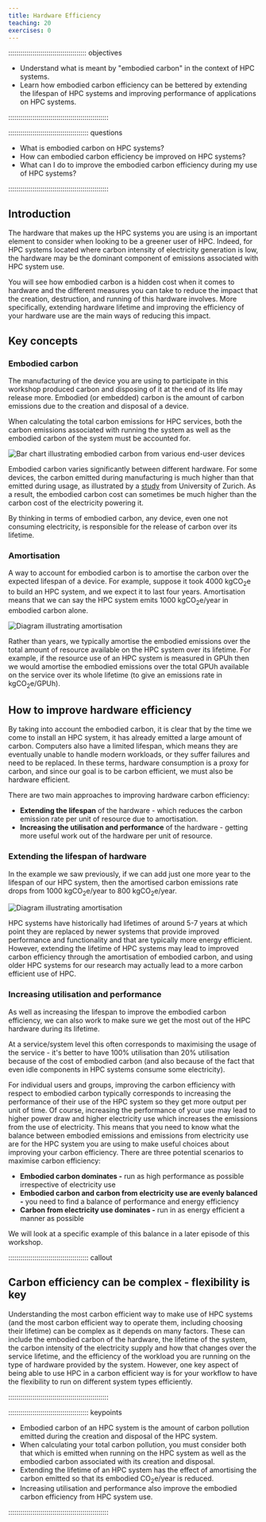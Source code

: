 ```yaml
---
title: Hardware Efficiency
teaching: 20
exercises: 0
---
```


::::::::::::::::::::::::::::::::::::::: objectives

- Understand what is meant by "embodied carbon" in the context of HPC systems.
- Learn how embodied carbon efficiency can be bettered by extending the lifespan of HPC systems and improving performance of applications on HPC systems.

::::::::::::::::::::::::::::::::::::::::::::::::::

:::::::::::::::::::::::::::::::::::::::: questions

- What is embodied carbon on HPC systems?
- How can embodied carbon efficiency be improved on HPC systems?
- What can I do to improve the embodied carbon efficiency during my use of HPC systems?

::::::::::::::::::::::::::::::::::::::::::::::::::

## Introduction

The hardware that makes up the HPC systems you are using is an important element to consider when looking to be a greener user of HPC. Indeed, for HPC systems located where carbon intensity of electricity generation is low, the hardware may be the dominant component of emissions associated with HPC system use.

You will see how embodied carbon is a hidden cost when it comes to hardware and the different measures you can take to reduce the impact that the creation, destruction, and running of this hardware involves. More specifically, extending hardware lifetime and improving the efficiency of your hardware use are the main ways of reducing this impact.

## Key concepts

### Embodied carbon

The manufacturing of the device you are using to participate in this workshop produced carbon and disposing of it at the end of its life may release more. Embodied (or embedded) carbon is the amount of carbon emissions due to the creation and disposal of a device.

When calculating the total carbon emissions for HPC services, both the carbon emissions associated with running the system as well as the embodied carbon of the system must be accounted for.

![Bar chart illustrating embodied carbon from various end-user devices](./fig/17_embodioed_carbon.png "Bar chart illustrating embodied carbon from various end-user devices")

Embodied carbon varies significantly between different hardware. For some devices, the carbon emitted during manufacturing is much higher than that emitted during usage, as illustrated by a [study](https://www.ifi.uzh.ch/dam/jcr:fa4e956e-7a53-4038-98a5-00e09e2f4303/Study_Digitalization_Climate_Protection_Summary_Oct2017.pdf) from University of Zurich. As a result, the embodied carbon cost can sometimes be much higher than the carbon cost of the electricity powering it.

By thinking in terms of embodied carbon, any device, even one not consuming electricity, is responsible for the release of carbon over its lifetime.

### Amortisation

A way to account for embodied carbon is to amortise the carbon over the expected lifespan of a device. For example, suppose it took 4000&nbsp;kgCO<sub>2</sub>e to build an HPC system, and we expect it to last four years. Amortisation means that we can say the HPC system emits 1000&nbsp;kgCO<sub>2</sub>e/year in embodied carbon alone.

![Diagram illustrating amortisation](./fig/18_amortization.png "Diagram illustrating amortisation")

Rather than years, we typically amortise the embodied emissions over the total amount of resource available on the HPC system over its lifetime. For example, if the resource use of an HPC system is measured in GPUh then we would amortise the embodied emissions over the total GPUh available on the service over its whole lifetime (to give an emissions rate in kgCO<sub>2</sub>e/GPUh).

## How to improve hardware efficiency

By taking into account the embodied carbon, it is clear that by the time we come to install an HPC system, it has already emitted a large amount of carbon. Computers also have a limited lifespan, which means they are eventually unable to handle modern workloads, or they suffer failures and need to be replaced. In these terms, hardware consumption is a proxy for carbon, and since our goal is to be carbon efficient, we must also be hardware efficient.

There are two main approaches to improving hardware carbon efficiency:

- **Extending the lifespan** of the hardware - which reduces the carbon emission rate per unit of resource due to amortisation.
- **Increasing the utilisation and performance** of the hardware - getting more useful work out of the hardware per unit of resource.

### Extending the lifespan of hardware

In the example we saw previously, if we can add just one more year to the lifespan of our HPC system, then the amortised carbon emissions rate drops from 1000&nbsp;kgCO<sub>2</sub>e/year to 800&nbsp;kgCO<sub>2</sub>e/year.

![Diagram illustrating amortisation](./fig/19_lifespan.png "Diagram illustrating amortisation")

HPC systems have historically had lifetimes of around 5-7 years at which point they are replaced by newer systems that provide improved performance and functionality and that are typically more energy efficient. However, extending the lifetime of HPC systems may lead to improved carbon efficiency through the amortisation of embodied carbon, and using older HPC systems for our research may actually lead to a more carbon efficient use of HPC. 

### Increasing utilisation and performance

As well as increasing the lifespan to improve the embodied carbon efficiency, we can also work to make sure we get the most out of the HPC hardware during its lifetime.

At a service/system level this often corresponds to maximising the usage of the service - it's better to have 100% utilisation than 20% utilisation because of the cost of embodied carbon (and also because of the fact that even idle components in HPC systems consume some electricity).

For individual users and groups, improving the carbon efficiency with respect to embodied carbon typically corresponds to increasing the performance of their use of the HPC system so they get more output per unit of time. Of course, increasing the performance of your use may lead to higher power draw and higher electricity use which increases the emissions from the use of electricity. This means that you need to know what the balance between embodied emissions and emissions from electricity use are for the HPC system you are using to make useful choices about improving your carbon efficiency. There are three potential scenarios to maximise carbon efficiency:

- **Embodied carbon dominates -** run as high performance as possible irrespective of electricity use
- **Embodied carbon and carbon from electricity use are evenly balanced -** you need to find a balance of performance and energy efficiency
- **Carbon from electricity use dominates -** run in as energy efficient a manner as possible

We will look at a specific example of this balance in a later episode of this workshop.

:::::::::::::::::::::::::::::::::::::::: callout

## Carbon efficiency can be complex - flexibility is key

Understanding the most carbon efficient way to make use of HPC systems (and the most carbon efficient way to operate them, including choosing their lifetime) can be complex as it depends on many factors. These can include the embodied carbon of the hardware, the lifetime of the system, the carbon intensity of the electricity supply and how that changes over the service lifetime, and the efficiency of the workload you are running on the type of hardware provided by the system. However, one key aspect of being able to use HPC in a carbon efficient way is for your workflow to have the flexibility to run on different system types efficiently.

::::::::::::::::::::::::::::::::::::::::::::::::::

:::::::::::::::::::::::::::::::::::::::: keypoints

- Embodied carbon of an HPC system is the amount of carbon pollution emitted during the creation and disposal of the HPC system.
- When calculating your total carbon pollution, you must consider both that which is emitted when running on the HPC system as well as the embodied carbon associated with its creation and disposal.
- Extending the lifetime of an HPC system has the effect of amortising the carbon emitted so that its embodied CO<sub>2</sub>e/year is reduced.
- Increasing utilisation and performance also improve the embodied carbon efficiency from HPC system use.

::::::::::::::::::::::::::::::::::::::::::::::::::


